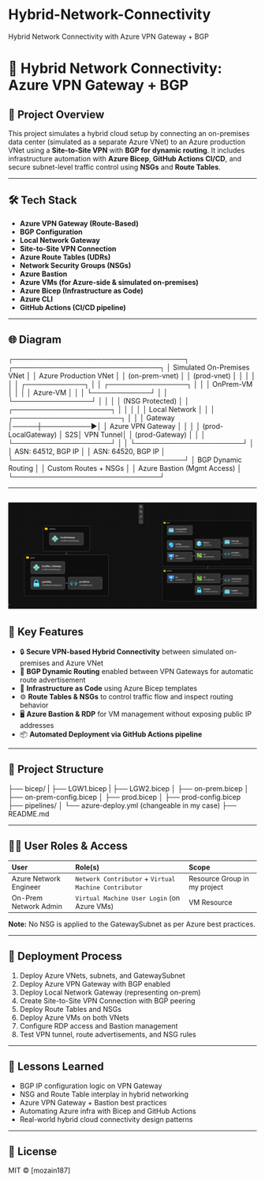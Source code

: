 # Hybrid-Network-Connectivity
Hybrid Network Connectivity with Azure VPN Gateway + BGP
# 🔷 Hybrid Network Connectivity: Azure VPN Gateway + BGP

## 📖 Project Overview
This project simulates a hybrid cloud setup by connecting an on-premises data center (simulated as a separate Azure VNet) to an Azure production VNet using a **Site-to-Site VPN** with **BGP for dynamic routing**. It includes infrastructure automation with **Azure Bicep**, **GitHub Actions CI/CD**, and secure subnet-level traffic control using **NSGs** and **Route Tables**.

---

## 🛠️ Tech Stack
- **Azure VPN Gateway (Route-Based)**
- **BGP Configuration**
- **Local Network Gateway**
- **Site-to-Site VPN Connection**
- **Azure Route Tables (UDRs)**
- **Network Security Groups (NSGs)**
- **Azure Bastion**
- **Azure VMs (for Azure-side & simulated on-premises)**
- **Azure Bicep (Infrastructure as Code)**
- **Azure CLI**
- **GitHub Actions (CI/CD pipeline)**

---

## 🌐 Diagram

┌───────────────────────────────────┐           ┌──────────────────────────────┐
│       Simulated On-Premises VNet  │           │        Azure Production VNet │
│          (on-prem-vnet)           │           │            (prod-vnet)       │
│                                   │           │                              │
│   ┌────────────┐                  │           │     ┌────────────────┐       │
│   │ OnPrem-VM  │                  │           │     │ Azure-VM        │      │
│   └────────────┘                  │           │     └────────────────┘       │
│                                   │           │         (NSG Protected)      │
│      ┌────────────────────┐       │           │                              │
│      │ Local Network       │      │           │  ┌──────────────────────┐    │
│      │ Gateway             │─────┼──────────►│  │ Azure VPN Gateway     │    │
│      │ (prod-LocalGateway) │  S2S│  VPN Tunnel│  │ (prod-Gateway)       │    │
│      └────────────────────┘      │           │  └──────────────────────┘     │
│        ASN: 64512, BGP IP         │           │      ASN: 64520, BGP IP      │
└───────────────────────────────────┘           │  BGP Dynamic Routing         │
                                                 │  Custom Routes + NSGs       │
                                                 │  Azure Bastion (Mgmt Access) │
                                                 └──────────────────────────────┘

---
![VsV](./STS.png)
---

## 🚀 Key Features

- 🔒 **Secure VPN-based Hybrid Connectivity** between simulated on-premises and Azure VNet
- 📡 **BGP Dynamic Routing** enabled between VPN Gateways for automatic route advertisement
- 📑 **Infrastructure as Code** using Azure Bicep templates
- ⚙️ **Route Tables & NSGs** to control traffic flow and inspect routing behavior
- 🖥️ **Azure Bastion & RDP** for VM management without exposing public IP addresses
- 📦 **Automated Deployment via GitHub Actions pipeline**

---

## 📂 Project Structure

├── bicep/
| ├── LGW1.bicep
| ├── LGW2.bicep
│ ├── on-prem.bicep
│ ├── on-prem-config.bicep
│ ├── prod.bicep
│ ├── prod-config.bicep
├── pipelines/
│ └── azure-deploy.yml (changeable in my case)
├── README.md


---



## 🧑‍💻 User Roles & Access

| User                    | Role(s)                                | Scope                         |
|:------------------------|:---------------------------------------|:-----------------------------|
| Azure Network Engineer   | `Network Contributor` + `Virtual Machine Contributor` | Resource Group in my project |
| On-Prem Network Admin    | `Virtual Machine User Login` (on Azure VMs) | VM Resource |

**Note:** No NSG is applied to the GatewaySubnet as per Azure best practices.

---

## 📖 Deployment Process

1. Deploy Azure VNets, subnets, and GatewaySubnet
2. Deploy Azure VPN Gateway with BGP enabled
3. Deploy Local Network Gateway (representing on-prem)
4. Create Site-to-Site VPN Connection with BGP peering
5. Deploy Route Tables and NSGs
6. Deploy Azure VMs on both VNets
7. Configure RDP access and Bastion management
8. Test VPN tunnel, route advertisements, and NSG rules

---

## 📝 Lessons Learned

- BGP IP configuration logic on VPN Gateway
- NSG and Route Table interplay in hybrid networking
- Azure VPN Gateway + Bastion best practices
- Automating Azure infra with Bicep and GitHub Actions
- Real-world hybrid cloud connectivity design patterns

---



## 📌 License

MIT © [mozain187]


